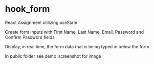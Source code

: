 # hook_form
React Assignment utilizing useState

Create form inputs with First Name, Last Name, Email, Password and Confirm Password fields

Display, in real time, the form data that is being typed in below the form

in public folder see demo_screenshot for image
